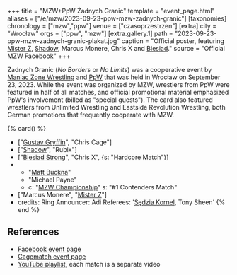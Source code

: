 +++
title = "MZW+PpW Żadnych Granic"
template = "event_page.html"
aliases = ["/e/mzw/2023-09-23-ppw-mzw-zadnych-granic"]
[taxonomies]
chronology = ["mzw","ppw"]
venue = ["czasoprzestrzen"]
[extra]
city = "Wrocław"
orgs = ["ppw", "mzw"]
[extra.gallery.1]
path = "2023-09-23-ppw-mzw-zadnych-granic-plakat.jpg"
caption = "Official poster, featuring [Mister Z](@/w/mister-z.md), [Shadow](@/w/shadow.md), Marcus Monere, Chris X and [Biesiad](@/w/biesiad.md)."
source = "Official MZW Facebook"
+++

Żadnych Granic (_No Borders_ or _No Limits_) was a cooperative event by [Maniac Zone Wrestling](@/o/mzw.md) and [PpW](@/o/ppw.md) that was held in Wrocław on September 23, 2023. While the event was organized by MZW, wrestlers from PpW were featured in half of all matches, and official promotional material emphasized PpW's involvement (billed as "special guests"). The card also featured wrestlers from Unlimited Wrestling and Eastside Revolution Wrestling, both German promotions that frequently cooperate with MZW.

{% card() %}
- ["[Gustav Gryffin](@/w/gustav-gryffin.md)", "Chris Cage"]
- ["[Shadow](@/w/shadow.md)", "Rubix"]
- ["[Biesiad Strong](@/w/biesiad.md)", "Chris X", {s: "Hardcore Match"}]
- - "[Matt Buckna](@/w/matt-buckna.md)"
  - "Michael Payne"
  - c: "[MZW Championship](@/c/mzw-championship.md)"
    s: "#1 Contenders Match"
- ["Marcus Monere", "[Mister Z](@/w/mister-z.md)"]
- credits:
    Ring Announcer: Adi
    Referees: '[Sędzia Kornel](@/w/sedzia-kornel.md), Tony Sheen'
{% end %}

## References

* [Facebook event page](https://www.facebook.com/events/1031532237862352)
* [Cagematch event page](https://www.cagematch.net/?id=1&nr=375104)
* [YouTube playlist](https://www.youtube.com/playlist?list=PL9jkhNR2Sx8ge-csZg10eYBYqmmANbvAK), each match is a separate video
